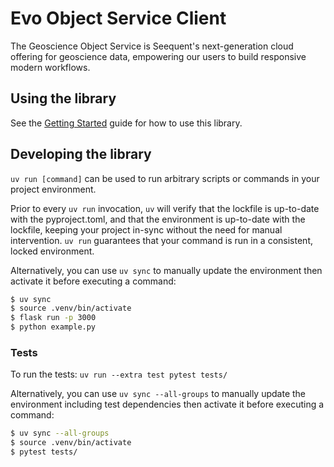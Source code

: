 # Evo Object Service Client

The Geoscience Object Service is Seequent's next-generation cloud offering for geoscience
data, empowering our users to build responsive modern workflows. 

## Using the library

See the [Getting Started](quickstart.md) guide for how to use this library.

## Developing the library

`uv run [command]` can be used to run arbitrary scripts or commands in your project environment.

Prior to every `uv run` invocation, `uv` will verify that the lockfile is up-to-date with the pyproject.toml, 
and that the environment is up-to-date with the lockfile, keeping your project in-sync without the need for manual intervention. 
`uv run` guarantees that your command is run in a consistent, locked environment.

Alternatively, you can use `uv sync` to manually update the environment then activate it before executing a command:

```bash
$ uv sync
$ source .venv/bin/activate
$ flask run -p 3000
$ python example.py
```

### Tests

To run the tests:
`uv run --extra test pytest tests/`

Alternatively, you can use `uv sync --all-groups` to manually update the environment including test dependencies then activate it before executing a command:

```bash
$ uv sync --all-groups
$ source .venv/bin/activate
$ pytest tests/
```
